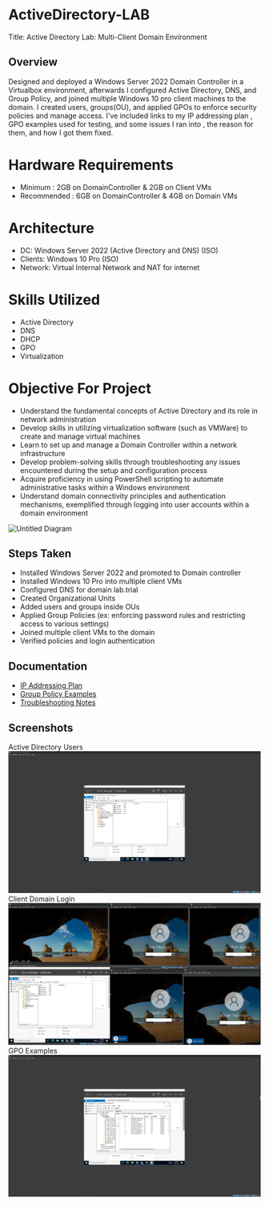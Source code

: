 # ActiveDirectory-LAB


Title: Active Directory Lab: Multi-Client Domain Environment

## Overview

Designed and deployed a Windows Server 2022 Domain Controller in a Virtualbox environment, afterwards I configured Active Directory, DNS, and Group Policy, and joined multiple Windows 10 pro client machines to the domain. I created users, groups(OU), and applied GPOs to enforce security policies and manage access. I've included links to my IP addressing plan , GPO examples used for testing, and some issues I ran into , the reason for them, and how I got them fixed.

# Hardware Requirements

- Minimum : 2GB on DomainController & 2GB on Client VMs
- Recommended : 6GB on DomainController & 4GB on Domain VMs

# Architecture

- DC: Windows Server 2022 (Active Directory and DNS) (ISO)
- Clients: Windows 10 Pro (ISO)
- Network: Virtual Internal Network and NAT for internet

# Skills Utilized

- Active Directory
- DNS
- DHCP
- GPO
- Virtualization

# Objective For Project

- Understand the fundamental concepts of Active Directory and its role in network administration
- Develop skills in utilizing virtualization software (such as VMWare) to create and manage virtual machines
- Learn to set up and manage a Domain Controller within a network infrastructure
- Develop problem-solving skills through troubleshooting any issues encountered during the setup and configuration process
- Acquire proficiency in using PowerShell scripting to automate administrative tasks within a Windows environment
- Understand domain connectivity principles and authentication mechanisms, exemplified through logging into user accounts within a domain environment


![Untitled Diagram](https://github.com/user-attachments/assets/bc0bcede-8241-445e-9297-74578f987cbf)


## Steps Taken

- Installed Windows Server 2022 and promoted to Domain controller
- Installed Windows 10 Pro into multiple client VMs
- Configured DNS for domain lab.trial
- Created Organizational Units
- Added users and groups inside OUs
- Applied Group Policies (ex: enforcing password rules and restricting access to various settings)
- Joined multiple client VMs to the domain
- Verified policies and login authentication

## Documentation

- [IP Addressing Plan](Documentation/IP-Plan.md)
- [Group Policy Examples](Documentation/GPO-Examples.md)
- [Troubleshooting Notes](Documentation/Troubleshooting.md)

## Screenshots

Active Directory Users
![Active Directory Users](Screenshots/AD-Users.png)
Client Domain Login
![Client Domain Login](Screenshots/Client-Login.png)
GPO Examples
![GPO Example](Screenshots/GPOs.png)

